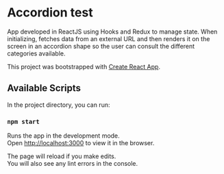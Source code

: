 # Accordion test

App developed in ReactJS using Hooks and Redux to manage state. When initializing, fetches data from an external URL and then renders it on the screen in an accordion shape so the user can consult the different categories available.


This project was bootstrapped with [Create React App](https://github.com/facebook/create-react-app).

## Available Scripts

In the project directory, you can run:

### `npm start`

Runs the app in the development mode.<br />
Open [http://localhost:3000](http://localhost:3000) to view it in the browser.

The page will reload if you make edits.<br />
You will also see any lint errors in the console.
